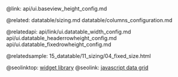 @link: api/ui.baseview_height_config.md

@related:
	datatable/sizing.md
    datatable/columns_configuration.md

@relatedapi:
	api/link/ui.datatable_width_config.md
	api/ui.datatable_headerrowheight_config.md
	api/ui.datatable_fixedrowheight_config.md

@relatedsample:
	15_datatable/11_sizing/04_fixed_size.html

@seolinktop: [widget library](https://webix.com)
@seolink: [javascript data grid](https://webix.com/widget/datatable/)
